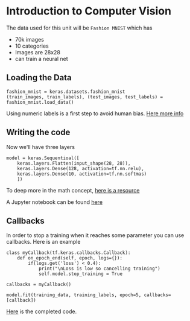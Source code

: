 # Introduction to Computer Vision

The data used for this unit will be `Fashion MNIST` which has
* 70k images
* 10 categories
* Images are 28x28
* can train a neural net

## Loading the Data
```
fashion_mnist = keras.datasets.fashion_mnist
(train_images, train_labels), (test_images, test_labels) = fashion_mnist.load_data()
```
Using numeric labels is a first step to avoid human bias. [Here more info](https://developers.google.com/machine-learning/fairness-overview/)

## Writing the code
Now we'll have three layers
```
model = keras.Sequentioal([
	keras.layers.Flatten(input_shape(28, 28)),
	keras.layers.Dense(128, activation=tf.nn.relu),
	keras.layers.Dense(10, activation=tf.nn.softmas)
	])
```
To deep more in the math concept, [here is a resource](https://youtu.be/fXOsFF95ifk)

A Jupyter notebook can be found [here](https://github.com/jandvanegas/dlaicourse/blob/393039e05c0772e6d70add45212d9e1b3c2686b9/Course%201%20-%20Part%204%20-%20Lesson%202%20-%20Notebook.ipynb)

## Callbacks
In order to stop a training when it reaches some parameter you can use callbacks. Here is an example
```
class myCallback(tf.keras.callbacks.Callback):
	def on_epoch_end(self, epoch, logs={}):
		if(logs.get('loss') < 0.4):
			print("\nLoss is low so cancelling training")
			self.model.stop_training = True

callbacks = myCallback()

model.fit(training_data, training_labels, epoch=5, callbacks=[callback])
```
[Here](https://github.com/jandvanegas/dlaicourse/blob/master/Course%201%20-%20Part%204%20-%20Lesson%204%20-%20Notebook.ipynb) is the completed code.
